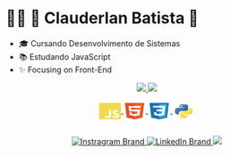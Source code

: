 
# ✊🏾 💫 Clauderlan Batista 💫
* 🎓 Cursando Desenvolvimento de Sistemas
* 📚 Estudando JavaScript
* ✨ Focusing on Front-End

<div align="center">
  <a href="https://github.com/Clauderlan">
  <img height="180em" src="https://github-readme-stats.vercel.app/api?username=Clauderlan&show_icons=true&theme=ocean_dark&include_all_commits=true&count_private=true"/>
  <img height="180em" src="https://github-readme-stats.vercel.app/api/top-langs/?username=Clauderlan&layout=compact&langs_count=7&theme=ocean_dark"/>
</div>
  
<div style="display: inline_block" align = 'center'><br>
  <img align="center" alt="Clauderlan-Js" height="30" width="40" src="https://raw.githubusercontent.com/devicons/devicon/master/icons/javascript/javascript-plain.svg">
  <img align="center" alt="Clauderlan-HTML" height="30" width="40" src="https://raw.githubusercontent.com/devicons/devicon/master/icons/html5/html5-original.svg">
  <img align="center" alt="Clauderlan-CSS" height="30" width="40" src="https://raw.githubusercontent.com/devicons/devicon/master/icons/css3/css3-original.svg">
  <img align="center" alt="Clauderlan-Python" height="30" width="40" src="https://raw.githubusercontent.com/devicons/devicon/master/icons/python/python-original.svg">
</div>

  ##
<div align = 'center'>
  <a href = "https://www.instagram.com/cbatista.07/" target = "_blank">
   <img src = 'https://img.shields.io/badge/Instagram-E4405F?style=for-the-badge&logo=instagram&logoColor=white' alt='Instragram Brand'>
  </a>

  <a href="https://www.linkedin.com/in/clauderlan-batista-alves-5a62921aa/" target="_blank">
    <img src="https://img.shields.io/badge/LinkedIn-0077B5?style=for-the-badge&logo=linkedin&logoColor=white" alt="LinkedIn Brand">
  </a>
  <a href = "mailto:clauderlanbatista@hotmail.com">
    <img src="https://img.shields.io/badge/-Gmail-%23333?style=for-the-badge&logo=gmail&logoColor=white" target="_blank">
  </a>
</div>
